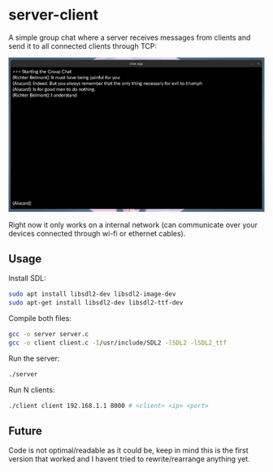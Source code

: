 # server-client
 
A simple group chat where a server receives messages from clients and send it to all connected clients through TCP:

![alt text](assets/image.png)

Right now it only works on a internal network (can communicate over your devices connected through wi-fi or ethernet cables).

## Usage

Install SDL:

```sh
sudo apt install libsdl2-dev libsdl2-image-dev
sudo apt-get install libsdl2-dev libsdl2-ttf-dev
```

Compile both files:
```sh
gcc -o server server.c
gcc -o client client.c -I/usr/include/SDL2 -lSDL2 -lSDL2_ttf
```

Run the server:
```sh
./server
```

Run N clients:
```sh
./client client 192.168.1.1 8000 # <client> <ip> <port> 
```

## Future

Code is not optimal/readable as it could be, keep in mind this is the first version that worked and I havent tried to rewrite/rearrange anything yet.